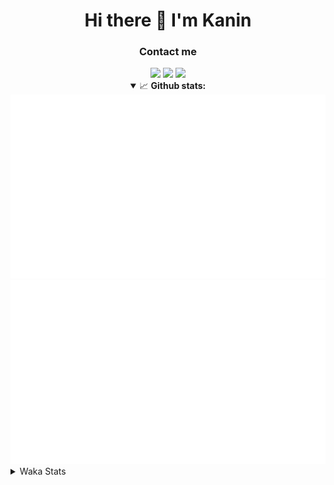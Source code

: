<div align="center">
 <h1>Hi there 👋 I'm Kanin</h1>
 <h3>Contact me</h3>
 <a href="mailto:im@kanin.dev"><img src="https://img.shields.io/badge/gmail-%23D14836.svg?&style=for-the-badge&logo=gmail&logoColor=white"/></a>
 <a href="https://twitter.com/KaninTwt"><img src="https://img.shields.io/badge/twitter-%231DA1F2.svg?&style=for-the-badge&logo=twitter&logoColor=white"/></a>
 <a href="https://www.linkedin.com/in/KaninDev"><img src="https://img.shields.io/badge/linkedin-%230077B5.svg?&style=for-the-badge&logo=linkedin&logoColor=white"/></a>
<details open>
  <summary>📈 <b>Github stats:</b></summary>
  <img src="https://github.com/Kanin/Kanin/blob/master/scripts/GitHubStats/generated/overview.svg"/>
  <img src="https://github.com/Kanin/Kanin/blob/master/scripts/GitHubStats/generated/languages.svg"/>
</details>
</div>

<details>
 <summary>Waka Stats</summary>

<!--START_SECTION:waka-->
![Code Time](http://img.shields.io/badge/Code%20Time-2%2C529%20hrs%2045%20mins-blue)

![Profile Views](http://img.shields.io/badge/Profile%20Views-0-blue)

![Lines of code](https://img.shields.io/badge/From%20Hello%20World%20I%27ve%20Written-673.2%20thousand%20lines%20of%20code-blue)

**🐱 My GitHub Data** 

> 📦 179.5 kB Used in GitHub's Storage 
 > 
> 🏆 3 Contributions in the Year 2025
 > 
> 🚫 Not Opted to Hire
 > 
> 📜 26 Public Repositories 
 > 
> 🔑 17 Private Repositories 
 > 
**I'm an Early 🐤** 

```text
🌞 Morning                2908 commits        ███████░░░░░░░░░░░░░░░░░░   27.51 % 
🌆 Daytime                3133 commits        ███████░░░░░░░░░░░░░░░░░░   29.64 % 
🌃 Evening                3050 commits        ███████░░░░░░░░░░░░░░░░░░   28.86 % 
🌙 Night                  1479 commits        ███░░░░░░░░░░░░░░░░░░░░░░   13.99 % 
```
📅 **I'm Most Productive on Monday** 

```text
Monday                   2045 commits        █████░░░░░░░░░░░░░░░░░░░░   19.35 % 
Tuesday                  1507 commits        ████░░░░░░░░░░░░░░░░░░░░░   14.26 % 
Wednesday                1054 commits        ██░░░░░░░░░░░░░░░░░░░░░░░   09.97 % 
Thursday                 1634 commits        ████░░░░░░░░░░░░░░░░░░░░░   15.46 % 
Friday                   1783 commits        ████░░░░░░░░░░░░░░░░░░░░░   16.87 % 
Saturday                 1019 commits        ██░░░░░░░░░░░░░░░░░░░░░░░   09.64 % 
Sunday                   1528 commits        ████░░░░░░░░░░░░░░░░░░░░░   14.46 % 
```


📊 **This Week I Spent My Time On** 

```text
🕑︎ Time Zone: America/New_York

💬 Programming Languages: 
Python                   11 hrs 11 mins      ███████████████████████░░   90.91 % 
YAML                     44 mins             █░░░░░░░░░░░░░░░░░░░░░░░░   05.97 % 
virtualenv               15 mins             █░░░░░░░░░░░░░░░░░░░░░░░░   02.15 % 
.env file                3 mins              ░░░░░░░░░░░░░░░░░░░░░░░░░   00.52 % 
PythonStub               1 min               ░░░░░░░░░░░░░░░░░░░░░░░░░   00.25 % 

🔥 Editors: 
PyCharm                  12 hrs 18 mins      █████████████████████████   100.00 % 

🐱‍💻 Projects: 
NailaDjango              7 hrs 3 mins        ██████████████░░░░░░░░░░░   57.34 % 
Naila.py                 5 hrs 9 mins        ██████████░░░░░░░░░░░░░░░   41.90 % 
OhioBot                  5 mins              ░░░░░░░░░░░░░░░░░░░░░░░░░   00.77 % 
Unknown Project          0 secs              ░░░░░░░░░░░░░░░░░░░░░░░░░   00.00 % 

💻 Operating System: 
Windows                  12 hrs 18 mins      █████████████████████████   100.00 % 
```

**I Mostly Code in Python** 

```text
Python                   32 repos            █████████████████░░░░░░░░   68.09 % 
Java                     5 repos             ███░░░░░░░░░░░░░░░░░░░░░░   10.64 % 
HTML                     3 repos             ██░░░░░░░░░░░░░░░░░░░░░░░   06.38 % 
TypeScript               2 repos             █░░░░░░░░░░░░░░░░░░░░░░░░   04.26 % 
Kotlin                   1 repo              █░░░░░░░░░░░░░░░░░░░░░░░░   02.13 % 
```



**Timeline**

![Lines of Code chart](https://raw.githubusercontent.com/Kanin/Kanin/master/assets/bar_graph.png)


 Last Updated on 02/01/2025 18:05:20 UTC
<!--END_SECTION:waka-->
</details>
